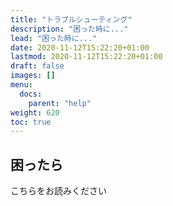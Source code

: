 ```yaml
---
title: "トラブルシューティング"
description: "困った時に..."
lead: "困った時に..."
date: 2020-11-12T15:22:20+01:00
lastmod: 2020-11-12T15:22:20+01:00
draft: false
images: []
menu: 
  docs:
    parent: "help"
weight: 620
toc: true
---
```


## 困ったら

こちらをお読みください